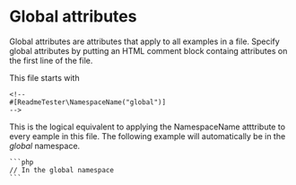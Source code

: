<!--
#[ReadmeTester\NamespaceName("global")]
#[ReadmeTester\IgnoreUnmarkedExamples]
-->

# Global attributes

Global attributes are attributes that apply to all examples in a file. Specify
global attributes by putting an HTML comment block containg attributes on the
first line of the file.

This file starts with

    <!--
    #[ReadmeTester\NamespaceName("global")]
    -->

This is the logical equivalent to applying the NamespaceName atttribute to every
eample in this file. The following example will automatically be in the _global_
namespace.

<!-- #[ReadmeTester\Example] -->

    ```php
    // In the global namespace
    ```

<!--
This hidden block is intended to validate that global attributes are applied

#[ReadmeTester\Example("to-import")]
#[ReadmeTester\Ignore]
```php
echo "global";
```

#[ReadmeTester\Example("Test global namespace")]
#[ReadmeTester\Import("global:to-import")]
#[ReadmeTester\ExpectOutput("global")]
```php
```

```php
this is invalid and should be ignored as the IgnoreUnmarkedExamples attribute
is used globally..
```
-->
